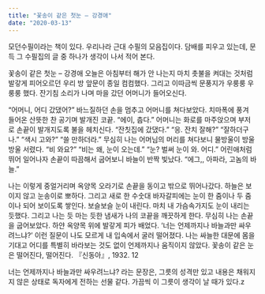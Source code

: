 ```yaml
---
title: "꽃송이 같은 첫눈 – 강경애"
date: "2020-03-13"
---
```


모던수필이라는 책이 있다.
우리나라 근대 수필의 모음집이다. 담배를 피우고 있는데, 문득 그 수필집의 글 중 하나가 생각이 나서 적어 본다.

꽃송이 같은 첫눈 – 강경애
오늘은 아침부터 해가 안 나는지 마치 촛불을 켜대는 것처럼 발갛게 피어오르던 우리 방 앞문이 종일 컴컴했다. 그리고 이따금씩 문풍지가 우룽룽 우룽룽 했다. 잔기침 소리가 나며 마을 갔던 어머니가 들어오신다.

“어머니, 어디 갔댔어?”
바느질하던 손을 멈추고 어머니를 쳐다보았다. 치마폭에 풍겨 들어온 산뜻한 찬 공기며 발개진 코끝.
“에이, 춥다.”
어머니는 화로를 마주앉으며 부저로 손끝이 발개지도록 불을 헤치신다.
“잔칫집에 갔댔다.”
“응. 잔치 잘해?”
“잘하더구나.”
“색시 고와?”
“쓸 만하더라.”
무심히 나는 어머님의 머리를 쳐다보니 물방울이 방울방울 서렸다.
“비 와요?”
“비는 왜, 눈이 오는데.”
“눈? 벌써 눈이 와. 어디.”
어린애처럼 뛰어 일어나자 손끝이 따끔해서 굽어보니 바늘이 반짝 빛났다.
“에그,, 아파라, 고놈의 바늘.”

나는 이렇게 중얼거리며 옥양목 오라기로 손끝을 동이고 밖으로 뛰어나갔다. 하늘은 보이지 않고 눈송이로 뽀하다. 그리고 새로 한 수숫대 바자갈피에는 눈이 한 줌이나 두 줌이나 되어 보이도록 쌓인다. 보슬보슬 눈이 내린다. 마치 내 가슴속가지도 눈이 내리는 듯했다. 그리고 나는 듯 마는 듯한 냄새가 나의 코끝을 깨끗하게 한다. 무심히 나는 손끝을 굽어보았다. 하얀 옥양목 위에 발갛게 피가 배었다.
‘너는 언제까지나 바늘과만 싸우려느냐?’
이런 질문이 나도 모르게 내 입속에서 굴러 떨어졌다. 나는 싸늘한 대문에 몸을 기대고 어디를 특별히 바라보는 것도 없이 언제까지나 움직이지 않았다. 꽃송이 같은 눈은 떨어진다, 떨어진다.
『신동아』, 1932. 12

너는 언제까지나 바늘과만 싸우려느냐? 라는 문장은, 그릇의 성격만 있고 내용은 채워지지 않은 상태로 독자에게 전하는 선물 같다. 가끔씩 이 그릇이 생각이 날 때가 있다.z